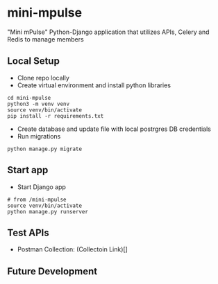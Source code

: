 # mini-mpulse
"Mini mPulse" Python-Django application that utilizes APIs, Celery and Redis to manage members 

## Local Setup
 - Clone repo locally
 - Create virtual environment and install python libraries
```
cd mini-mpulse
python3 -m venv venv
source venv/bin/activate
pip install -r requirements.txt
```
- Create database and update file with local postrgres DB credentials
- Run migrations
```
python manage.py migrate
```

## Start app
- Start Django app
```
# from /mini-mpulse
source venv/bin/activate
python manage.py runserver
```

## Test APIs
- Postman Collection: (Collectoin Link)[]

## Future Development



